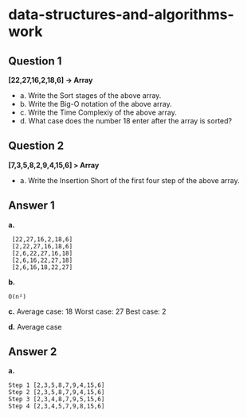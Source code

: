# data-structures-and-algorithms-work

## **Question 1**
**[22,27,16,2,18,6] -> Array**
-   a. Write the Sort stages of the above array.
-   b. Write the Big-O notation of the above array.
-   c. Write the Time Complexiy of the above array.
-   d. What case does the number 18 enter after the array is sorted?

## **Question 2**
**[7,3,5,8,2,9,4,15,6] > Array**
  - a. Write the Insertion Short of the first four step of the above array.

## Answer 1
  **a.** 
 

     [22,27,16,2,18,6]
     [2,22,27,16,18,6]
     [2,6,22,27,16,18]
     [2,6,16,22,27,18]
     [2,6,16,18,22,27]
  **b.**
  

    O(n²)
  
  **c.**
  Average case: 18
  Worst case: 27
  Best case: 2
  
  **d.**
  Average case
  
## **Answer 2**
  **a.**
  

    Step 1 [2,3,5,8,7,9,4,15,6]
    Step 2 [2,3,5,8,7,9,4,15,6]
    Step 3 [2,3,4,8,7,9,5,15,6]
    Step 4 [2,3,4,5,7,9,8,15,6]
  
